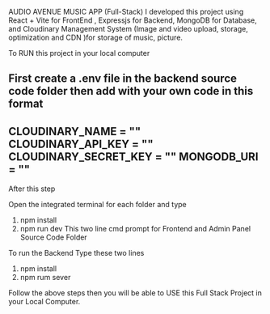 AUDIO AVENUE MUSIC APP (Full-Stack)
I developed this project using React + Vite for FrontEnd , Expressjs for Backend, MongoDB for Database, 
and Cloudinary Management System  (Image and video upload, storage, optimization and CDN )for storage of music, picture.

To RUN this project in your local computer 

First create a .env file in the backend source code folder then add with your own code in this format
----------------------------
CLOUDINARY_NAME = ""
CLOUDINARY_API_KEY = ""
CLOUDINARY_SECRET_KEY = ""
MONGODB_URI = ""
----------------------------

After this step

Open the integrated terminal for each folder and type 
1. npm install
2. npm run dev
This two line cmd prompt for Frontend and Admin Panel Source Code Folder

To run the Backend Type these two lines
1. npm install
2. npm rum sever

Follow the above steps then you will be able to USE this Full Stack Project in your Local Computer.
